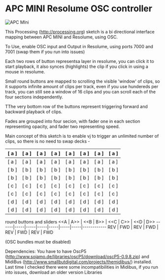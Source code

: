 # APC MINI Resolume OSC controller



![APC MIni](https://supersound.pl/media/catalog/product/cache/1/image/17f82f742ffe127f42dca9de82fb58b1/A/K/AKAI_APC_MINI_53a46ceb2e985.jpg)

This Processing (http://processing.org) sketch is a bi directional interface mapping between APC MINI and Resolume, using OSC.

To Use, enable OSC input and Output in Resolume, using ports 7000 and 7001 (swap them if you run into issues)

Each two rows of button representsa layer in resolume, you can click it to start playback, it also synces (highlights) the clip if you click in using a mouse in resolume.

Small round buttons are mapped to scrolling the visible 'window' of clips, so it supports infinite amount of clips per track, even if you use hundereds per track, you can still see a window of 16 clips and you can scroll each of the four sections independently.

TThe very bottom row of the buttons represent triggering forward and backward playback of clips.

Fades are grouped into four secion, with fader one in each section representing opacity, and fader two representing speed.


Main concept of this sketch is to enable vj to trigger an unlimited number of clips, 
so there is no need to swap decks - 


 [ a ]|[ a ]|[ a ]|[ a ]|[ a ]|[ a ]|[ a ]|[ a ] 
------|-----|-----|-----|-----|-----|-----|------------
 [ a ]|[ a ]|[ a ]|[ a ]|[ a ]|[ a ]|[ a ]|[ a ] 
 [ b ]|[ b ]|[ b ]|[ b ]|[ b ]|[ b ]|[ b ]|[ b ] 
 [ b ]|[ b ]|[ b ]|[ b ]|[ b ]|[ b ]|[ b ]|[ b ] 
 [ c ]|[ c ]|[ c ]|[ c ]|[ c ]|[ c ]|[ c ]|[ c ] 
 [ c ]|[ c ]|[ c ]|[ c ]|[ c ]|[ c ]|[ c ]|[ c ] 
 [ d ]|[ d ]|[ d ]|[ d ]|[ d ]|[ d ]|[ d ]|[ d ] 
 [ d ]|[ d ]|[ d ]|[ d ]|[ d ]|[ d ]|[ d ]|[ d ] 

round buttons and sliders
  <<A | A>> | <<B | B>> | <<C | C>> | <<D | D>>
  ------|-----|-----|-----|-----|-----|-----|------------
  REV | FWD | REV | FWD | REV | FWD | REV | FWD

(OSC bundles must be disabled)

Dependencies:
You have to have OscP5 (http://www.sojamo.de/libraries/oscP5/download/oscP5-0.9.8.zip)  and MidiBus (http://www.smallbutdigital.com/projects/themidibus/) installed. Last time I checked there were some incompatibilities in Midibus, if you run into issues, download an older version
Libraries 

